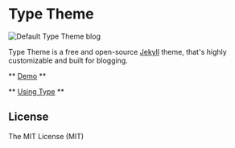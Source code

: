 # Type Theme

![Default Type Theme blog](https://cloud.githubusercontent.com/assets/816965/5142407/19742e48-71d6-11e4-8d9d-fdfe010784f0.png)

Type Theme is a free and open-source [Jekyll](http://jekyllrb.com) theme, that's highly customizable and built for blogging.

** [Demo](https://rohanchandra.github.io/type-theme/) **

** [Using Type](https://rohanchandra.github.io/project/type.html) ** 

## License
The MIT License (MIT)